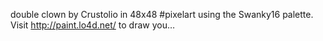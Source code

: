 double clown by Crustolio in 48x48 #pixelart using the Swanky16 palette. Visit http://paint.lo4d.net/ to draw you… 